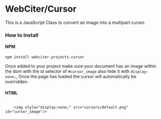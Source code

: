 <h1>WebCiter/Cursor</h1>

<p>This is a JavaScript Class to convert an image into a multipart cursor.</p>

<h3>How to Install</h3>

<h4>NPM</h4>

<code>npm install webciter.projects.cursor</code>

Once added to your project make sure your document has an image within the dom with the id selector of <code>#cursor_image</code>
also hide it with <code>display: none;</code>, Once the page has loaded the cursor will automatically be overridden.

<h4>HTML</h4>

<code>
    &lt;img style="display:none;" src="cursors/default.png" id="cursor_image"/&gt;
</code>





